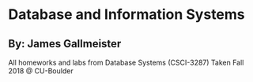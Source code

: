 # Database and Information Systems
## By: James Gallmeister

All homeworks and labs from Database Systems (CSCI-3287)
Taken Fall 2018 @ CU-Boulder

